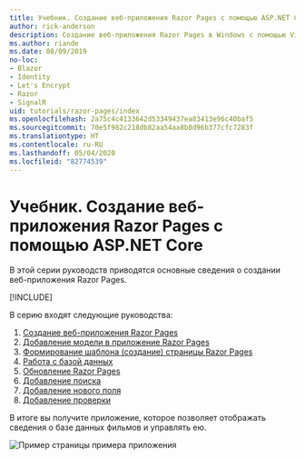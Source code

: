```yaml
---
title: Учебник. Создание веб-приложения Razor Pages с помощью ASP.NET Core
author: rick-anderson
description: Создание веб-приложения Razor Pages в Windows с помощью Visual Studio, ASP.NET Core и EF Core.
ms.author: riande
ms.date: 08/09/2019
no-loc:
- Blazor
- Identity
- Let's Encrypt
- Razor
- SignalR
uid: tutorials/razor-pages/index
ms.openlocfilehash: 2a75c4c4133642d53349437ea83413e96c40baf5
ms.sourcegitcommit: 70e5f982c218db82aa54aa8b8d96b377cfc7283f
ms.translationtype: HT
ms.contentlocale: ru-RU
ms.lasthandoff: 05/04/2020
ms.locfileid: "82774539"
---
```

# <a name="tutorial-create-a-razor-pages-web-app-with-aspnet-core"></a>Учебник. Создание веб-приложения Razor Pages с помощью ASP.NET Core

В этой серии руководств приводятся основные сведения о создании веб-приложения Razor Pages. 

[!INCLUDE[](~/includes/advancedRP.md)]

В серию входят следующие руководства:

1. [Создание веб-приложения Razor Pages](xref:tutorials/razor-pages/razor-pages-start)
1. [Добавление модели в приложение Razor Pages](xref:tutorials/razor-pages/model)
1. [Формирование шаблона (создание) страницы Razor Pages](xref:tutorials/razor-pages/page)
1. [Работа с базой данных](xref:tutorials/razor-pages/sql)
1. [Обновление Razor Pages](xref:tutorials/razor-pages/da1)
1. [Добавление поиска](xref:tutorials/razor-pages/search)
1. [Добавление нового поля](xref:tutorials/razor-pages/new-field)
1. [Добавление проверки](xref:tutorials/razor-pages/validation)

В итоге вы получите приложение, которое позволяет отображать сведения о базе данных фильмов и управлять ею.

![Пример страницы примера приложения](index/_static/sample-page.png)
